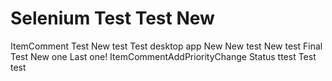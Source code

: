 # Selenium Test  Test New 
ItemComment Test New test 
Test desktop app New New test New test Final Test New one
Last one! ItemCommentAddPriorityChange Status
ttest Test 
test
